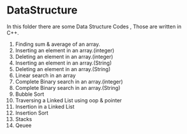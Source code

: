 # DataStructure
In this folder there are some Data Structure Codes , Those are written in C++.
1. Finding sum & average of an array.
2. Inserting an element in an array.(integer)
3. Deleting an element in an array.(integer)
4. Inserting an element in an array.(String)
5. Deleting an element in an array.(String)
6. Linear search in an array
7. Complete Binary search in an array.(integer)
8. Complete Binary search in an array.(String)
9. Bubble Sort
10. Traversing a Linked List using oop & pointer
11. Insertion in a Linked List
12. Insertion Sort
13. Stacks
14. Qeuee
